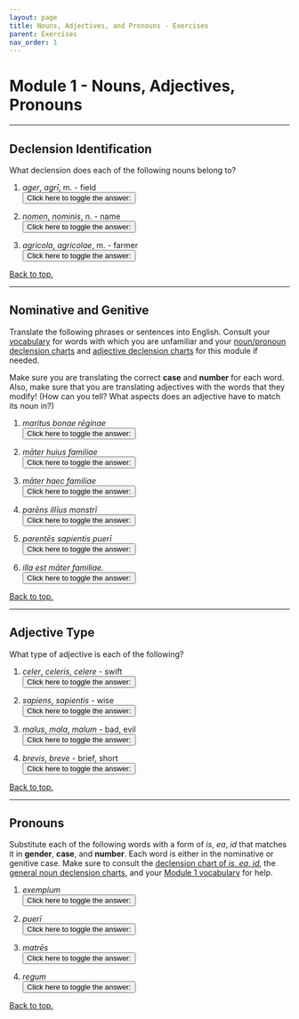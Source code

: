 ```yaml
---
layout: page
title: Nouns, Adjectives, and Pronouns - Exercises
parent: Exercises
nav_order: 1
---
```


# Module 1 - Nouns, Adjectives, Pronouns

***

## Declension Identification

What declension does each of the following nouns belong to?
1. *ager*, *agrī*, m. - field  
<button onclick="toggleDisplay('prac1')">Click here to toggle the answer:</button> <span style="display: none;" id="prac1">2nd</span>

2. *nomen*, *nominis*, n. - name  
<button onclick="toggleDisplay('prac2')">Click here to toggle the answer:</button> <span style="display: none;" id="prac2">3rd</span>

3. *agricola*, *agricolae*, m. - farmer  
<button onclick="toggleDisplay('prac3')">Click here to toggle the answer:</button> <span style="display: none;" id="prac3">1st</span>

[Back to top.](#top)

***

## Nominative and Genitive

Translate the following phrases or sentences into English. Consult your [vocabulary](../../vocab/1) for words with which you are unfamiliar and your [noun/pronoun declension charts](../../charts/1-nouns) and [adjective declension charts](../../charts/1-adjectives) for this module if needed.

Make sure you are translating the correct **case** and **number** for each word. Also, make sure that you are translating adjectives with the words that they modify! (How can you tell? What aspects does an adjective have to match its noun in?)

1. *maritus bonae rēginae*  
<button onclick="toggleDisplay('prac8')">Click here to toggle the answer:</button> <span style="display: none;" id="prac8">husband of the good queen</span>

2. *māter huius familiae*  
<button onclick="toggleDisplay('prac9')">Click here to toggle the answer:</button> <span style="display: none;" id="prac9">mother of this family</span>

3. *māter haec familiae*  
<button onclick="toggleDisplay('prac17')">Click here to toggle the answer:</button> <span style="display: none;" id="prac17">this mother of the family</span>

4. *parēns illīus monstrī*  
<button onclick="toggleDisplay('prac10')">Click here to toggle the answer:</button> <span style="display: none;" id="prac10">parent of that monster</span>

5. *parentēs sapientis puerī*  
<button onclick="toggleDisplay('prac11')">Click here to toggle the answer:</button> <span style="display: none;" id="prac11">parents of the wise boy</span>

6. *illa est māter familiae.*  
<button onclick="toggleDisplay('prac16')">Click here to toggle the answer:</button> <span style="display: none;" id="prac16">That (woman) is the mother of the family.</span>

[Back to top.](#top)

***

## Adjective Type

What type of adjective is each of the following?

1. *celer*, *celeris*, *celere* - swift  
<button onclick="toggleDisplay('prac4')">Click here to toggle the answer:</button> <span style="display: none;" id="prac4">Three termination</span>

2. *sapiens*, *sapientis* - wise  
<button onclick="toggleDisplay('prac5')">Click here to toggle the answer:</button> <span style="display: none;" id="prac5">One termination</span>

3. *malus*, *mala*, *malum* - bad, evil  
<button onclick="toggleDisplay('prac6')">Click here to toggle the answer:</button> <span style="display: none;" id="prac6">2-1-2</span>

4. *brevis*, *breve* - brief, short  
<button onclick="toggleDisplay('prac7')">Click here to toggle the answer:</button> <span style="display: none;" id="prac7">Two termination</span>

[Back to top.](#top)

***

## Pronouns

Substitute each of the following words with a form of *is*, *ea*, *id* that matches it in **gender**, **case**, and **number**. Each word is either in the nominative or genitive case. Make sure to consult the [declension chart of *is*, *ea*, *id*](../../charts/1-nouns#pronouns), the [general noun declension charts](../../charts/1-nouns), and your [Module 1 vocabulary](../../vocab/1) for help.

1. *exemplum*  
<button onclick="toggleDisplay('prac12')">Click here to toggle the answer:</button> <span style="display: none;" id="prac12">*id*</span>

2. *puerī*  
<button onclick="toggleDisplay('prac13')">Click here to toggle the answer:</button> <span style="display: none;" id="prac13">*eī* (if nominative plural) OR *eius* (if genitive singular)</span>

3. *matrēs*  
<button onclick="toggleDisplay('prac14')">Click here to toggle the answer:</button> <span style="display: none;" id="prac14">*eae*</span>

4. *regum*  
<button onclick="toggleDisplay('prac15')">Click here to toggle the answer:</button> <span style="display: none;" id="prac15">*eōrum*</span>

[Back to top.](#top)
